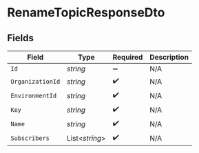 # RenameTopicResponseDto


## Fields

| Field              | Type               | Required           | Description        |
| ------------------ | ------------------ | ------------------ | ------------------ |
| `Id`               | *string*           | :heavy_minus_sign: | N/A                |
| `OrganizationId`   | *string*           | :heavy_check_mark: | N/A                |
| `EnvironmentId`    | *string*           | :heavy_check_mark: | N/A                |
| `Key`              | *string*           | :heavy_check_mark: | N/A                |
| `Name`             | *string*           | :heavy_check_mark: | N/A                |
| `Subscribers`      | List<*string*>     | :heavy_check_mark: | N/A                |